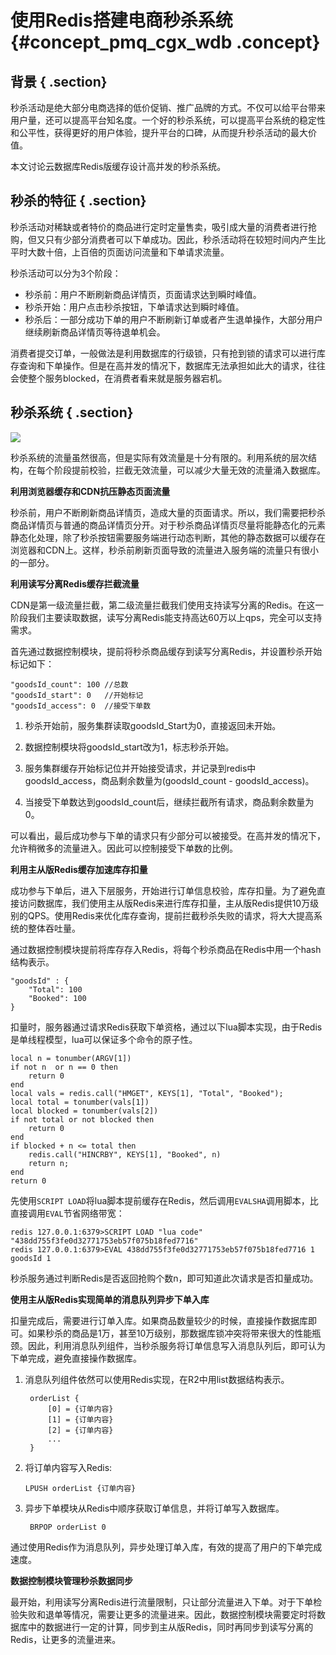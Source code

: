 # 使用Redis搭建电商秒杀系统 {#concept_pmq_cgx_wdb .concept}

## 背景 { .section}

秒杀活动是绝大部分电商选择的低价促销、推广品牌的方式。不仅可以给平台带来用户量，还可以提高平台知名度。一个好的秒杀系统，可以提高平台系统的稳定性和公平性，获得更好的用户体验，提升平台的口碑，从而提升秒杀活动的最大价值。

本文讨论云数据库Redis版缓存设计高并发的秒杀系统。

## 秒杀的特征 { .section}

秒杀活动对稀缺或者特价的商品进行定时定量售卖，吸引成大量的消费者进行抢购，但又只有少部分消费者可以下单成功。因此，秒杀活动将在较短时间内产生比平时大数十倍，上百倍的页面访问流量和下单请求流量。

秒杀活动可以分为3个阶段：

-   秒杀前：用户不断刷新商品详情页，页面请求达到瞬时峰值。
-   秒杀开始：用户点击秒杀按钮，下单请求达到瞬时峰值。
-   秒杀后：一部分成功下单的用户不断刷新订单或者产生退单操作，大部分用户继续刷新商品详情页等待退单机会。

消费者提交订单，一般做法是利用数据库的行级锁，只有抢到锁的请求可以进行库存查询和下单操作。但是在高并发的情况下，数据库无法承担如此大的请求，往往会使整个服务blocked，在消费者看来就是服务器宕机。

## 秒杀系统 { .section}

![](http://static-aliyun-doc.oss-cn-hangzhou.aliyuncs.com/assets/img/3168/15620566033188_zh-CN.png)

秒杀系统的流量虽然很高，但是实际有效流量是十分有限的。利用系统的层次结构，在每个阶段提前校验，拦截无效流量，可以减少大量无效的流量涌入数据库。

**利用浏览器缓存和CDN抗压静态页面流量**

秒杀前，用户不断刷新商品详情页，造成大量的页面请求。所以，我们需要把秒杀商品详情页与普通的商品详情页分开。对于秒杀商品详情页尽量将能静态化的元素静态化处理，除了秒杀按钮需要服务端进行动态判断，其他的静态数据可以缓存在浏览器和CDN上。这样，秒杀前刷新页面导致的流量进入服务端的流量只有很小的一部分。

**利用读写分离Redis缓存拦截流量**

CDN是第一级流量拦截，第二级流量拦截我们使用支持读写分离的Redis。在这一阶段我们主要读取数据，读写分离Redis能支持高达60万以上qps，完全可以支持需求。

首先通过数据控制模块，提前将秒杀商品缓存到读写分离Redis，并设置秒杀开始标记如下：

```
"goodsId_count": 100 //总数
"goodsId_start": 0   //开始标记
"goodsId_access": 0  //接受下单数
```

1.  秒杀开始前，服务集群读取goodsId\_Start为0，直接返回未开始。

2.  数据控制模块将goodsId\_start改为1，标志秒杀开始。

3.  服务集群缓存开始标记位并开始接受请求，并记录到redis中goodsId\_access，商品剩余数量为\(goodsId\_count - goodsId\_access\)。

4.  当接受下单数达到goodsId\_count后，继续拦截所有请求，商品剩余数量为0。


可以看出，最后成功参与下单的请求只有少部分可以被接受。在高并发的情况下，允许稍微多的流量进入。因此可以控制接受下单数的比例。

**利用主从版Redis缓存加速库存扣量**

成功参与下单后，进入下层服务，开始进行订单信息校验，库存扣量。为了避免直接访问数据库，我们使用主从版Redis来进行库存扣量，主从版Redis提供10万级别的QPS。使用Redis来优化库存查询，提前拦截秒杀失败的请求，将大大提高系统的整体吞吐量。

通过数据控制模块提前将库存存入Redis，将每个秒杀商品在Redis中用一个hash结构表示。

```
"goodsId" : {
    "Total": 100
    "Booked": 100
}
```

扣量时，服务器通过请求Redis获取下单资格，通过以下lua脚本实现，由于Redis是单线程模型，lua可以保证多个命令的原子性。

```
local n = tonumber(ARGV[1])
if not n  or n == 0 then
    return 0       
end                
local vals = redis.call("HMGET", KEYS[1], "Total", "Booked");
local total = tonumber(vals[1])
local blocked = tonumber(vals[2])
if not total or not blocked then
    return 0       
end                
if blocked + n <= total then
    redis.call("HINCRBY", KEYS[1], "Booked", n)                                   
    return n;   
end                
return 0
```

先使用`SCRIPT LOAD`将lua脚本提前缓存在Redis，然后调用`EVALSHA`调用脚本，比直接调用`EVAL`节省网络带宽：

```
redis 127.0.0.1:6379>SCRIPT LOAD "lua code"
"438dd755f3fe0d32771753eb57f075b18fed7716"
redis 127.0.0.1:6379>EVAL 438dd755f3fe0d32771753eb57f075b18fed7716 1 goodsId 1 
```

秒杀服务通过判断Redis是否返回抢购个数n，即可知道此次请求是否扣量成功。

**使用主从版Redis实现简单的消息队列异步下单入库**

扣量完成后，需要进行订单入库。如果商品数量较少的时候，直接操作数据库即可。如果秒杀的商品是1万，甚至10万级别，那数据库锁冲突将带来很大的性能瓶颈。因此，利用消息队列组件，当秒杀服务将订单信息写入消息队列后，即可认为下单完成，避免直接操作数据库。

1.  消息队列组件依然可以使用Redis实现，在R2中用list数据结构表示。

    ```
     orderList {
         [0] = {订单内容} 
         [1] = {订单内容}
         [2] = {订单内容}
         ...
     }
    ```

2.  将订单内容写入Redis:

    ```
    LPUSH orderList {订单内容}
    ```

3.  异步下单模块从Redis中顺序获取订单信息，并将订单写入数据库。

    ```
     BRPOP orderList 0
    ```


通过使用Redis作为消息队列，异步处理订单入库，有效的提高了用户的下单完成速度。

**数据控制模块管理秒杀数据同步**

最开始，利用读写分离Redis进行流量限制，只让部分流量进入下单。对于下单检验失败和退单等情况，需要让更多的流量进来。因此，数据控制模块需要定时将数据库中的数据进行一定的计算，同步到主从版Redis，同时再同步到读写分离的Redis，让更多的流量进来。

